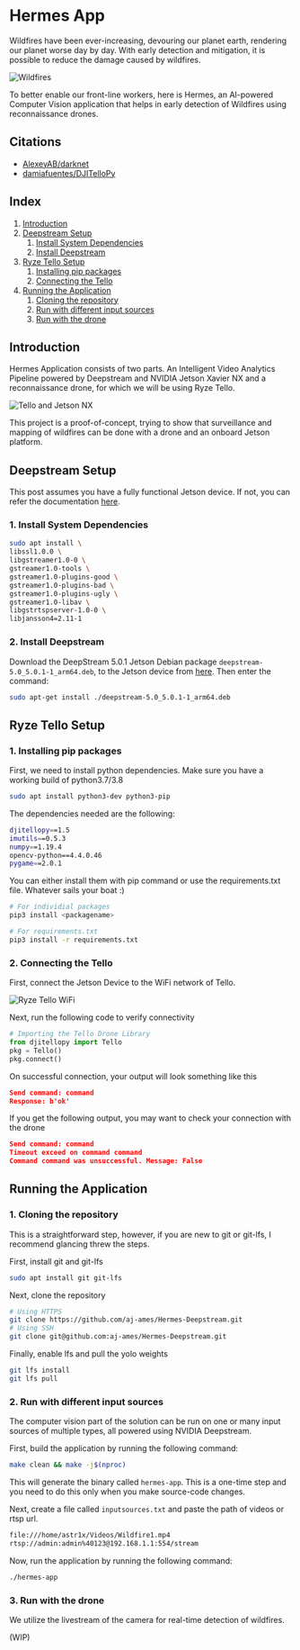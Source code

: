 # Hermes App

Wildfires have been ever-increasing, devouring our planet earth, rendering our planet worse day by day. With early detection and mitigation, it is possible to reduce the damage caused by wildfires.

![Wildfires](resources/wildfires.png)

To better enable our front-line workers, here is Hermes, an AI-powered Computer Vision application that helps in early detection of Wildfires using reconnaissance drones.

## Citations

* [AlexeyAB/darknet](https://github.com/AlexeyAB/darknet)
* [damiafuentes/DJITelloPy](https://github.com/damiafuentes/DJITelloPy)

## Index

1. [Introduction](#Introduction)
2. [Deepstream Setup](#Deepstream-Setup)
    1. [Install System Dependencies](#Install-System-Dependencies)
    2. [Install Deepstream](#Install-Deepstream)
3. [Ryze Tello Setup](#Ryze-Tello-Setup)
    1. [Installing pip packages](#Installing-pip-packages)
    2. [Connecting the Tello](#Connecting-the-Tello)
4. [Running the Application](#Running-the-Application)
    1. [Cloning the repository](#Cloning-the-repository)
    2. [Run with different input sources](#Run-with-different-input-sources)
    3. [Run with the drone](#Run-with-the-drone)

## Introduction

Hermes Application consists of two parts. An Intelligent Video Analytics Pipeline powered by Deepstream and NVIDIA Jetson Xavier NX and a reconnaissance drone, for which we will be using Ryze Tello.

![Tello and Jetson NX](resources/tellonx.jpg)

This project is a proof-of-concept, trying to show that surveillance and mapping of wildfires can be done with a drone and an onboard Jetson platform.

## Deepstream Setup

This post assumes you have a fully functional Jetson device. If not, you can refer the documentation [here](https://docs.nvidia.com/jetson/jetpack/install-jetpack/index.html).

### 1. Install System Dependencies

```sh
sudo apt install \
libssl1.0.0 \
libgstreamer1.0-0 \
gstreamer1.0-tools \
gstreamer1.0-plugins-good \
gstreamer1.0-plugins-bad \
gstreamer1.0-plugins-ugly \
gstreamer1.0-libav \
libgstrtspserver-1.0-0 \
libjansson4=2.11-1
```

### 2. Install Deepstream

Download the DeepStream 5.0.1 Jetson Debian package `deepstream-5.0_5.0.1-1_arm64.deb`, to the Jetson device from [here](https://developer.nvidia.com/assets/Deepstream/5.0/ga/secure/deepstream_sdk_5.0.1_amd64.deb). Then enter the command:

```sh
sudo apt-get install ./deepstream-5.0_5.0.1-1_arm64.deb
```

## Ryze Tello Setup

### 1. Installing pip packages

First, we need to install python dependencies. Make sure you have a working build of python3.7/3.8

```sh
sudo apt install python3-dev python3-pip
```

The dependencies needed are the following:

```sh
djitellopy==1.5
imutils==0.5.3
numpy==1.19.4
opencv-python==4.4.0.46
pygame==2.0.1
```

You can either install them with pip command or use the requirements.txt file. Whatever sails your boat :)

```sh
# For individial packages
pip3 install <packagename>

# For requirements.txt
pip3 install -r requirements.txt
```

### 2. Connecting the Tello

First, connect the Jetson Device to the WiFi network of Tello.

![Ryze Tello WiFi](resources/dronewifi.png)

Next, run the following code to verify connectivity

```python
# Importing the Tello Drone Library
from djitellopy import Tello
pkg = Tello()
pkg.connect()
```

On successful connection, your output will look something like this

```json
Send command: command
Response: b'ok'
```

If you get the following output, you may want to check your connection with the drone

```json
Send command: command
Timeout exceed on command command
Command command was unsuccessful. Message: False
```

## Running the Application

### 1. Cloning the repository

This is a straightforward step, however, if you are new to git or git-lfs, I recommend glancing threw the steps.

First, install git and git-lfs

```sh
sudo apt install git git-lfs
```

Next, clone the repository

```sh
# Using HTTPS
git clone https://github.com/aj-ames/Hermes-Deepstream.git
# Using SSH
git clone git@github.com:aj-ames/Hermes-Deepstream.git
```

Finally, enable lfs and pull the yolo weights

```sh
git lfs install
git lfs pull
```

### 2. Run with different input sources

The computer vision part of the solution can be run on one or many input sources of multiple types, all powered using NVIDIA Deepstream.

First, build the application by running the following command:

```sh
make clean && make -j$(nproc)
```

This will generate the binary called `hermes-app`. This is a one-time step and you need to do this only when you make source-code changes.

Next, create a file called `inputsources.txt` and paste the path of videos or rtsp url.

```sh
file:///home/astr1x/Videos/Wildfire1.mp4
rtsp://admin:admin%40123@192.168.1.1:554/stream
```

Now, run the application by running the following command:

```sh
./hermes-app
```

### 3. Run with the drone

We utilize the livestream of the camera for real-time detection of wildfires.

(WIP)